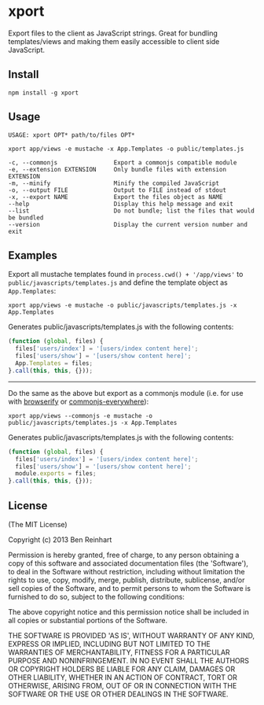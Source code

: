 # xport

Export files to the client as JavaScript strings. Great for bundling templates/views and making them easily accessible to client side JavaScript.

## Install

`npm install -g xport`

## Usage

```
USAGE: xport OPT* path/to/files OPT*

xport app/views -e mustache -x App.Templates -o public/templates.js

-c, --commonjs                Export a commonjs compatible module
-e, --extension EXTENSION     Only bundle files with extension EXTENSION
-m, --minify                  Minify the compiled JavaScript
-o, --output FILE             Output to FILE instead of stdout
-x, --export NAME             Export the files object as NAME
--help                        Display this help message and exit
--list                        Do not bundle; list the files that would be bundled
--version                     Display the current version number and exit
```

## Examples

Export all mustache templates found in `process.cwd() + '/app/views'` to `public/javascripts/templates.js` and define the template object as `App.Templates`:

```
xport app/views -e mustache -o public/javascripts/templates.js -x App.Templates
```

Generates public/javascripts/templates.js with the following contents:

```javascript
(function (global, files) {
  files['users/index'] = '[users/index content here]';
  files['users/show'] = '[users/show content here]';
  App.Templates = files;
}.call(this, this, {}));
```

<hr />

Do the same as the above but export as a commonjs module (i.e. for use with [browserify](https://github.com/substack/node-browserify) or [commonjs-everywhere](https://github.com/michaelficarra/commonjs-everywhere)):

```
xport app/views --commonjs -e mustache -o public/javascripts/templates.js -x App.Templates
```

Generates public/javascripts/templates.js with the following contents:

```javascript
(function (global, files) {
  files['users/index'] = '[users/index content here]';
  files['users/show'] = '[users/show content here]';
  module.exports = files;
}.call(this, this, {}));
```


## License

(The MIT License)

Copyright (c) 2013 Ben Reinhart

Permission is hereby granted, free of charge, to any person obtaining
a copy of this software and associated documentation files (the
'Software'), to deal in the Software without restriction, including
without limitation the rights to use, copy, modify, merge, publish,
distribute, sublicense, and/or sell copies of the Software, and to
permit persons to whom the Software is furnished to do so, subject to
the following conditions:

The above copyright notice and this permission notice shall be
included in all copies or substantial portions of the Software.

THE SOFTWARE IS PROVIDED 'AS IS', WITHOUT WARRANTY OF ANY KIND,
EXPRESS OR IMPLIED, INCLUDING BUT NOT LIMITED TO THE WARRANTIES OF
MERCHANTABILITY, FITNESS FOR A PARTICULAR PURPOSE AND NONINFRINGEMENT.
IN NO EVENT SHALL THE AUTHORS OR COPYRIGHT HOLDERS BE LIABLE FOR ANY
CLAIM, DAMAGES OR OTHER LIABILITY, WHETHER IN AN ACTION OF CONTRACT,
TORT OR OTHERWISE, ARISING FROM, OUT OF OR IN CONNECTION WITH THE
SOFTWARE OR THE USE OR OTHER DEALINGS IN THE SOFTWARE.